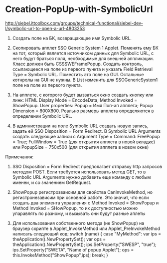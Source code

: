 # Creation-PopUp-with-SymbolicUrl
http://siebel.ittoolbox.com/groups/technical-functional/siebel-dev-l/symbolic-url-to-open-a-url-4803253

1. Создать поле на БК, возвращающее имя Symbolic URL.

2. Скопировать апплет SSO Generic System 1 Applet. Поменять ему БК на тот, который является источником данных для Symbolic URL, с него будут браться поля, необходимые для внешней аппликации. Класс должен быть CSSSWEFramePopup. Создать контроль, ссылающееся на поле из первого пункта и указать Field Retrieval Type = Symbolic URL. Поместить это поле на GUI. Остальные котнролы на GUI не нужны. В List изменить для SSOGenericSystem1 поле на поле из первого пункта.

3. На апплете, с которого будет вызваться окно создать кнопку или линк: HTML Display Mode = EncodeData; Method Invoked = ShowPopup. User properties: Popup = Имя Поп-ап апплета; Popup Dimension = 800X800. Реально размеры апплета определяются в определении Symbolic URL.

4. В администрации на поле Symbolic URL создать новую запись, задать ей SSO Disposition = Form Redirect. В Symbolic URL Arguments создать следующие записи с Argument Type = Command: FreePopup = True; FullWindow = True (для открытия апплета в новой вкладке) или PopupSize = 750x500 (для открытия апплета в новом окне)

Примечания:
1. SSO Disposition = Form Redirect предполагает отправку http запросов методом POST. Если требуется использовать метод GET, то в Symbolic URL Arguments нужно добавить еще команду с любым именеи, и со значением GetRequest.

2. ShowPopup регистрозваисим для свойства CanInvokeMethod, но регистронезависим при основной работе. Это значит, что если создать два элемента управления с Method Invoked = ShowPopup и Method Invoked = SHowPopup, то их доступностью можно упаравлять по разному, и вызывать они будут разные аплеты

3. Для использования собственного метода (не ShowPopup) на браузер скрипте в Applet_InvokeMethod или Applet_PreInvokeMethod написать следующий код:
switch (name)
	{
		case "MyMethod":
    			var ips = theApplication().NewPropertySet();
			var ops = theApplication().NewPropertySet();
			ips.SetProperty("SWESP", "true");
          		ips.SetProperty("SWETA", "Name of popup Applet");
          		ops = this.InvokeMethod("ShowPopup",ips);
          	break;
   	}
